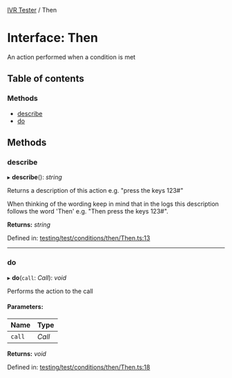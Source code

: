 [IVR Tester](../README.md) / Then

# Interface: Then

An action performed when a condition is met

## Table of contents

### Methods

- [describe](then.md#describe)
- [do](then.md#do)

## Methods

### describe

▸ **describe**(): *string*

Returns a description of this action e.g. "press the keys 123#"

When thinking of the wording keep in mind that in the logs this
description follows the word 'Then' e.g. "Then press the keys 123#".

**Returns:** *string*

Defined in: [testing/test/conditions/then/Then.ts:13](https://github.com/SketchingDev/ivr-tester/blob/a21dd89/packages/ivr-tester/src/testing/test/conditions/then/Then.ts#L13)

___

### do

▸ **do**(`call`: *Call*): *void*

Performs the action to the call

#### Parameters:

Name | Type |
:------ | :------ |
`call` | *Call* |

**Returns:** *void*

Defined in: [testing/test/conditions/then/Then.ts:18](https://github.com/SketchingDev/ivr-tester/blob/a21dd89/packages/ivr-tester/src/testing/test/conditions/then/Then.ts#L18)
